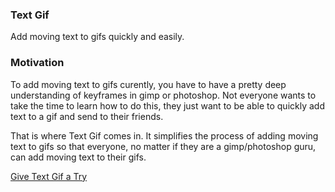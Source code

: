 ### Text Gif

Add moving text to gifs quickly and easily. 

### Motivation
To add moving text to gifs curently, you have to have a pretty deep understanding of keyframes in gimp or photoshop. Not everyone wants to take the time to learn how to do this, they just want to be able to quickly add text to a gif and send to their friends. 

That is where Text Gif comes in. It simplifies the process of adding moving text to gifs so that everyone, no matter if they are a gimp/photoshop guru, can add moving text to their gifs. 

[Give Text Gif a Try](https://textgif.netlify.app/)